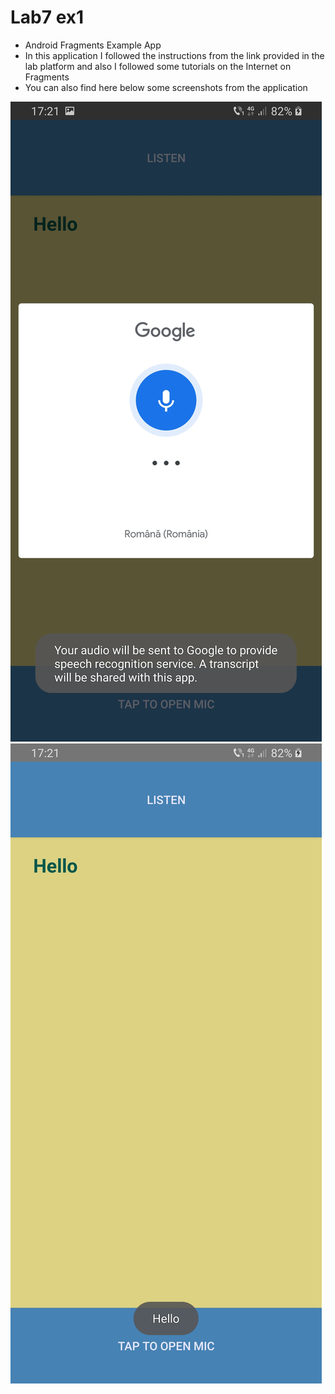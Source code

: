  # Lab7 ex1

* Android Fragments Example App
* In this application I followed the instructions from the link provided in the lab platform and also I followed some tutorials on the Internet on Fragments
* You can also find here below some screenshots from the application


![](ss1.jpg)
![](ss2.jpg)

